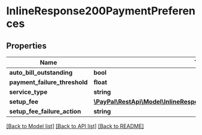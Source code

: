 # InlineResponse200PaymentPreferences

## Properties
Name | Type | Description | Notes
------------ | ------------- | ------------- | -------------
**auto_bill_outstanding** | **bool** |  | [optional] 
**payment_failure_threshold** | **float** |  | [optional] 
**service_type** | **string** |  | [optional] 
**setup_fee** | [**\PayPal\RestApi\Model\InlineResponse200PaymentPreferencesSetupFee**](InlineResponse200PaymentPreferencesSetupFee.md) |  | [optional] 
**setup_fee_failure_action** | **string** |  | [optional] 

[[Back to Model list]](../README.md#documentation-for-models) [[Back to API list]](../README.md#documentation-for-api-endpoints) [[Back to README]](../README.md)


